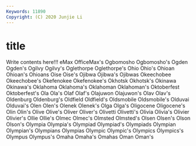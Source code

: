 ```yaml
---
Keywords: 11890
Copyright: (C) 2020 Junjie Li
---
```


# title

Write contents here!!!
eMax 
OfficeMax's
Ogbomosho 
Ogbomosho's 
Ogden 
Ogden's 
Ogilvy 
Ogilvy's 
Oglethorpe 
Oglethorpe's 
Ohio 
Ohio's
Ohioan 
Ohioan's 
Ohioans 
Oise 
Oise's 
Ojibwa 
Ojibwa's 
Ojibwas 
Okeechobee 
Okeechobee's
Okefenokee 
Okefenokee's 
Okhotsk 
Okhotsk's 
Okinawa 
Okinawa's 
Oklahoma 
Oklahoma's 
Oklahoman 
Oklahoman's
Oktoberfest 
Oktoberfest's 
Ola 
Ola's 
Olaf 
Olaf's 
Olajuwon 
Olajuwon's 
Olav 
Olav's
Oldenburg 
Oldenburg's 
Oldfield 
Oldfield's 
Oldsmobile 
Oldsmobile's 
Olduvai 
Olduvai's 
Olen 
Olen's
Olenek 
Olenek's 
Olga 
Olga's 
Oligocene 
Oligocene's 
Olin 
Olin's 
Olive 
Olive's
Oliver 
Oliver's 
Olivetti 
Olivetti's 
Olivia 
Olivia's 
Olivier 
Olivier's 
Ollie 
Ollie's
Olmec 
Olmec's 
Olmsted 
Olmsted's 
Olsen 
Olsen's 
Olson 
Olson's 
Olympia 
Olympia's
Olympiad 
Olympiad's 
Olympiads 
Olympian 
Olympian's 
Olympians 
Olympias 
Olympic 
Olympic's 
Olympics
Olympics's 
Olympus 
Olympus's 
Omaha 
Omaha's 
Omahas 
Oman 
Oman's 
